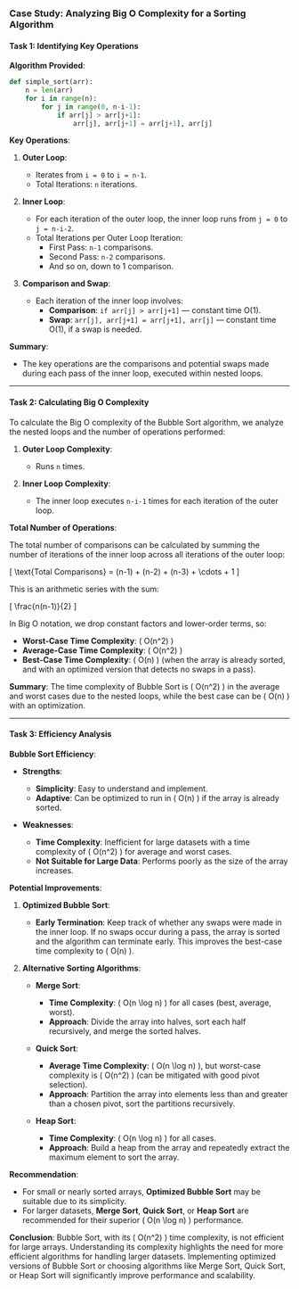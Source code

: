 ### Case Study: Analyzing Big O Complexity for a Sorting Algorithm

#### **Task 1: Identifying Key Operations**

**Algorithm Provided**:
```python
def simple_sort(arr):
    n = len(arr)
    for i in range(n):
        for j in range(0, n-i-1):
            if arr[j] > arr[j+1]:
                arr[j], arr[j+1] = arr[j+1], arr[j]
```

**Key Operations**:

1. **Outer Loop**:
   - Iterates from `i = 0` to `i = n-1`.
   - Total Iterations: `n` iterations.

2. **Inner Loop**:
   - For each iteration of the outer loop, the inner loop runs from `j = 0` to `j = n-i-2`.
   - Total Iterations per Outer Loop Iteration:
     - First Pass: `n-1` comparisons.
     - Second Pass: `n-2` comparisons.
     - And so on, down to 1 comparison.

3. **Comparison and Swap**:
   - Each iteration of the inner loop involves:
     - **Comparison**: `if arr[j] > arr[j+1]` — constant time O(1).
     - **Swap**: `arr[j], arr[j+1] = arr[j+1], arr[j]` — constant time O(1), if a swap is needed.

**Summary**:
- The key operations are the comparisons and potential swaps made during each pass of the inner loop, executed within nested loops.

---

#### **Task 2: Calculating Big O Complexity**

To calculate the Big O complexity of the Bubble Sort algorithm, we analyze the nested loops and the number of operations performed:

1. **Outer Loop Complexity**:
   - Runs `n` times.

2. **Inner Loop Complexity**:
   - The inner loop executes `n-i-1` times for each iteration of the outer loop.

**Total Number of Operations**:

The total number of comparisons can be calculated by summing the number of iterations of the inner loop across all iterations of the outer loop:

\[ \text{Total Comparisons} = (n-1) + (n-2) + (n-3) + \cdots + 1 \]

This is an arithmetic series with the sum:

\[ \frac{n(n-1)}{2} \]

In Big O notation, we drop constant factors and lower-order terms, so:

- **Worst-Case Time Complexity**: \( O(n^2) \)
- **Average-Case Time Complexity**: \( O(n^2) \)
- **Best-Case Time Complexity**: \( O(n) \) (when the array is already sorted, and with an optimized version that detects no swaps in a pass).

**Summary**:
The time complexity of Bubble Sort is \( O(n^2) \) in the average and worst cases due to the nested loops, while the best case can be \( O(n) \) with an optimization.

---

#### **Task 3: Efficiency Analysis**

**Bubble Sort Efficiency**:

- **Strengths**:
  - **Simplicity**: Easy to understand and implement.
  - **Adaptive**: Can be optimized to run in \( O(n) \) if the array is already sorted.

- **Weaknesses**:
  - **Time Complexity**: Inefficient for large datasets with a time complexity of \( O(n^2) \) for average and worst cases.
  - **Not Suitable for Large Data**: Performs poorly as the size of the array increases.

**Potential Improvements**:

1. **Optimized Bubble Sort**:
   - **Early Termination**: Keep track of whether any swaps were made in the inner loop. If no swaps occur during a pass, the array is sorted and the algorithm can terminate early. This improves the best-case time complexity to \( O(n) \).

2. **Alternative Sorting Algorithms**:

   - **Merge Sort**:
     - **Time Complexity**: \( O(n \log n) \) for all cases (best, average, worst).
     - **Approach**: Divide the array into halves, sort each half recursively, and merge the sorted halves.

   - **Quick Sort**:
     - **Average Time Complexity**: \( O(n \log n) \), but worst-case complexity is \( O(n^2) \) (can be mitigated with good pivot selection).
     - **Approach**: Partition the array into elements less than and greater than a chosen pivot, sort the partitions recursively.

   - **Heap Sort**:
     - **Time Complexity**: \( O(n \log n) \) for all cases.
     - **Approach**: Build a heap from the array and repeatedly extract the maximum element to sort the array.

**Recommendation**:
- For small or nearly sorted arrays, **Optimized Bubble Sort** may be suitable due to its simplicity.
- For larger datasets, **Merge Sort**, **Quick Sort**, or **Heap Sort** are recommended for their superior \( O(n \log n) \) performance.

**Conclusion**:
Bubble Sort, with its \( O(n^2) \) time complexity, is not efficient for large arrays. Understanding its complexity highlights the need for more efficient algorithms for handling larger datasets. Implementing optimized versions of Bubble Sort or choosing algorithms like Merge Sort, Quick Sort, or Heap Sort will significantly improve performance and scalability.